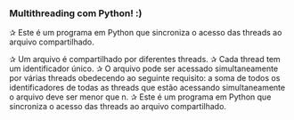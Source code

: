 ### Multithreading com Python! :) 
✰ Este é um programa em Python que sincroniza o acesso das threads ao arquivo compartilhado.

✰ Um arquivo é compartilhado por diferentes threads. 
✰ Cada thread tem um identificador único. 
✰ O arquivo pode ser acessado simultaneamente por várias threads obedecendo ao seguinte requisito: a soma de todos os identificadores de todas as threads que estão acessando simultaneamente o arquivo deve ser menor que n. 
✰ Este é um programa em Python que sincroniza o acesso das threads ao arquivo compartilhado.
